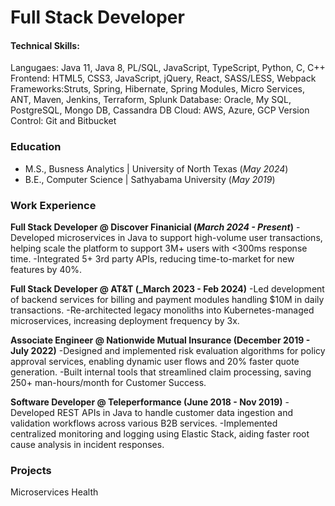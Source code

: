 # Full Stack Developer

#### Technical Skills: 
Langugaes: Java 11, Java 8, PL/SQL, JavaScript, TypeScript, Python, C, C++
Frontend: HTML5, CSS3, JavaScript, jQuery, React, SASS/LESS, Webpack
Frameworks:Struts, Spring, Hibernate, Spring Modules, Micro Services, ANT, Maven, Jenkins, Terraform, Splunk
Database: Oracle, My SQL, PostgreSQL, Mongo DB, Cassandra DB
Cloud: AWS, Azure, GCP
Version Control: Git and Bitbucket
### Education
- M.S., Busness Analytics | University of North Texas (_May 2024_)
- B.E., Computer Science | Sathyabama University (_May 2019_)

### Work Experience
**Full Stack Developer @ Discover Finanicial (_March 2024 - Present_)**
-Developed microservices in Java to support high-volume user transactions, helping scale the platform to support 3M+ users with <300ms response time.
-Integrated 5+ 3rd party APIs, reducing time-to-market for new features by 40%. 

**Full Stack Developer @ AT&T (_March 2023 - Feb 2024)**
-Led development of backend services for billing and payment modules handling $10M in daily transactions. 
-Re-architected legacy monoliths into Kubernetes-managed microservices, increasing deployment frequency by 3x.

**Associate Engineer @ Nationwide Mutual Insurance (December 2019 - July 2022)**
-Designed and implemented risk evaluation algorithms for policy approval services, enabling dynamic user flows and 20% faster quote generation.
-Built internal tools that streamlined claim processing, saving 250+ man-hours/month for Customer Success.

**Software Developer @ Teleperformance (June 2018 - Nov 2019)**
-Developed REST APIs in Java to handle customer data ingestion and validation workflows across various B2B services.
-Implemented centralized monitoring and logging using Elastic Stack, aiding faster root cause analysis in incident responses.

### Projects
Microservices Health
